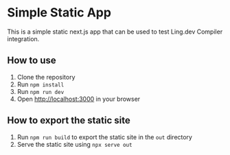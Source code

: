 # Simple Static App

This is a simple static next.js app that can be used to test Ling.dev Compiler integration.

## How to use

1. Clone the repository
2. Run `npm install`
3. Run `npm run dev`
4. Open [http://localhost:3000](http://localhost:3000) in your browser

## How to export the static site

1. Run `npm run build` to export the static site in the `out` directory
2. Serve the static site using `npx serve out`
